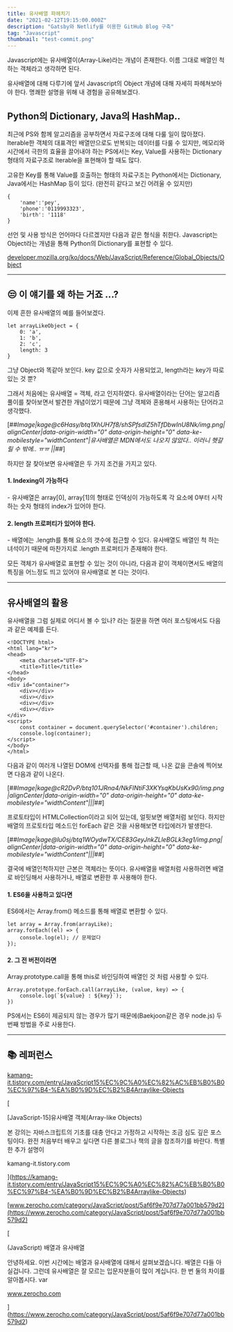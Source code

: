```yaml
---
title: 유사배열 파헤치기
date: "2021-02-12T19:15:00.000Z"
description: "Gatsby와 Netlify를 이용한 GitHub Blog 구축"
tag: "Javascript"
thumbnail: "test-commit.png"
---
```


Javascript에는 유사배열이(Array-Like)라는 개념이 존재한다. 이름 그대로 배열인 척 하는 객체라고 생각하면 된다.

유사배열에 대해 다루기에 앞서 Javascript의 Object 개념에 대해 자세히 파헤쳐보아야 한다. 명쾌한 설명을 위해 내 경험을 공유해보겠다.

## Python의 Dictionary, Java의 HashMap..

최근에 PS와 함께 알고리즘을 공부하면서 자료구조에 대해 다룰 일이 많아졌다. Iterable한 객체의 대표격인 배열만으로도 반복되는 데이터를 다룰 수 있지만, 메모리와 시간에서 극한의 효율을 끌어내야 하는 PS에서는 Key, Value를 사용하는 Dictionary 형태의 자료구조로 Iterable을 표현해야 할 때도 많다.

고유한 Key를 통해 Value를 호출하는 형태의 자료구조는 Python에서는 Dictionary, Java에서는 HashMap 등이 있다. (완전히 같다고 보긴 어려울 수 있지만)

```
{
    'name':'pey',
    'phone':'0119993323',
    'birth': '1118'
}
```

선언 및 사용 방식은 언어마다 다르겠지만 다음과 같은 형식을 취한다. Javascript는 Object라는 개념을 통해 Python의 Dictionary를 표현할 수 있다.

[developer.mozilla.org/ko/docs/Web/JavaScript/Reference/Global_Objects/Object](https://developer.mozilla.org/ko/docs/Web/JavaScript/Reference/Global_Objects/Object)

---

## 😒 이 얘기를 왜 하는 거죠 ...?

이제 흔한 유사배열의 예를 들어보겠다.

```
let arrayLikeObject = {
    0: 'a',
    1: 'b',
    2: 'c',
    length: 3
}
```

그냥 Object와 똑같아 보인다. key 값으로 숫자가 사용되었고, length라는 key가 따로 있는 것 뿐?

그래서 처음에는 유사배열 = 객체, 라고 인지하였다. 유사배열이라는 단어는 알고리즘 풀이를 찾아보면서 발견한 개념이었기 때문에 그냥 객체와 혼용해서 사용하는 단어라고 생각했다.

[##_Image|kage@c6Hasy/btq1XhUH7f8/shSPfsdIZ5hTfDbwInU8Nk/img.png|alignCenter|data-origin-width="0" data-origin-height="0" data-ke-mobilestyle="widthContent"|유사배열은 MDN에서도 나오지 않았다.. 이러니 헷갈릴 수 밖에.. ㅠㅠ&nbsp;||_##]

하지만 잘 찾아보면 유사배열은 두 가지 조건을 가지고 있다.

#### 1\. Indexing이 가능하다

\- 유사배열은 array\[0\], array\[1\]의 형태로 인덱싱이 가능하도록 각 요소에 0부터 시작하는 숫자 형태의 index가 있어야 한다.

#### 2\. length 프로퍼티가 있어야 한다.

\- 배열에는 .length를 통해 요소의 갯수에 접근할 수 있다. 유사배열도 배열인 척 하는 녀석이기 때문에 마찬가지로 .length 프로퍼티가 존재해야 한다.

모든 객체가 유사배열로 표현할 수 있는 것이 아니라, 다음과 같이 객체이면서도 배열의 특징을 어느정도 띄고 있어야 유사배열로 본 다는 것이다.

---

## 유사배열의 활용

유사배열을 그럼 실제로 어디서 볼 수 있나? 라는 질문을 하면 여러 포스팅에서도 다음과 같은 예제를 든다.

```
<!DOCTYPE html>
<html lang="kr">
<head>
    <meta charset="UTF-8">
    <title>Title</title>
</head>
<body>
<div id="container">
    <div></div>
    <div></div>
    <div></div>
    <div></div>
</div>
<script>
    const container = document.querySelector('#container').children;
    console.log(container);
</script>
</body>
</html>
```

다음과 같이 여러개 나열된 DOM에 선택자를 통해 접근할 때, 나온 값을 콘솔에 찍어보면 다음과 같이 나온다.

[##_Image|kage@cR2DvP/btq101JRna4/NkFlNtiF3XKYsqKbUsKx90/img.png|alignCenter|data-origin-width="0" data-origin-height="0" data-ke-mobilestyle="widthContent"|||_##]

프로토타입이 HTMLCollection이라고 되어 있는데, 얼핏보면 배열처럼 보인다. 하지만 배열의 프로토타입 메소드인 forEach 같은 것을 사용해보면 타입에러가 발생한다.

[##_Image|kage@lu0sj/btq1WOydwTX/CE83GeyJnkZLleBGLk3eg1/img.png|alignCenter|data-origin-width="0" data-origin-height="0" data-ke-mobilestyle="widthContent"|||_##]

결국에 배열인척하지만 근본은 객체라는 뜻이다. 유사배열을 배열처럼 사용하려면 배열로 바인딩해서 사용하거나, 배열로 변환한 후 사용해야 한다.

#### 1\. ES6을 사용하고 있다면

ES6에서는 Array.from() 메소드를 통해 배열로 변환할 수 있다.

```
let array = Array.from(arrayLike);
array.forEach((el) => {
	console.log(el); // 문제없다
});
```

#### 2\. 그 전 버전이라면

Array.prototype.call을 통해 this로 바인딩하여 배열인 것 처럼 사용할 수 있다.

```
Array.prototype.forEach.call(arrayLike, (value, key) => {
    console.log(`${value} : ${key}`);
})
```

PS에서는 ES6이 제공되지 않는 경우가 많기 때문에(Baekjoon같은 경우 node.js) 두 번째 방법을 주로 사용한다.

---

## 📚 레퍼런스

[kamang-it.tistory.com/entry/JavaScript15%EC%9C%A0%EC%82%AC%EB%B0%B0%EC%97%B4-%EA%B0%9D%EC%B2%B4Arraylike-Objects](https://kamang-it.tistory.com/entry/JavaScript15%EC%9C%A0%EC%82%AC%EB%B0%B0%EC%97%B4-%EA%B0%9D%EC%B2%B4Arraylike-Objects)

[

\[JavaScript-15\]유사배열 객체(Array-like Objects)

본 강의는 자바스크립트의 기초를 대충 안다고 가정하고 시작하는 조금 심도 깊은 포스팅이다. 완전 처음부터 배우고 싶다면 다른 블로그나 책의 글을 참조하기를 바란다. 특별한 추가 설명이

kamang-it.tistory.com

](https://kamang-it.tistory.com/entry/JavaScript15%EC%9C%A0%EC%82%AC%EB%B0%B0%EC%97%B4-%EA%B0%9D%EC%B2%B4Arraylike-Objects)

[www.zerocho.com/category/JavaScript/post/5af6f9e707d77a001bb579d2](https://www.zerocho.com/category/JavaScript/post/5af6f9e707d77a001bb579d2)

[

(JavaScript) 배열과 유사배열

안녕하세요. 이번 시간에는 배열과 유사배열에 대해서 살펴보겠습니다. 배열은 다들 아실겁니다. 그런데 유사배열은 잘 모르는 입문자분들이 많이 계십니다. 한 번 둘의 차이를 알아봅시다. var

www.zerocho.com

](https://www.zerocho.com/category/JavaScript/post/5af6f9e707d77a001bb579d2)
